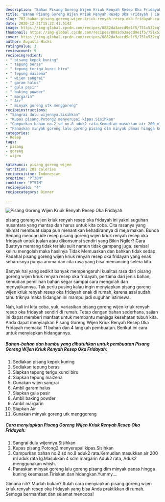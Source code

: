 ```yaml
---
description: "Bahan Pisang Goreng Wijen Kriuk Renyah Resep Oka Fridayah | Cara Bikin Pisang Goreng Wijen Kriuk Renyah Resep Oka Fridayah Yang Mudah Dan Praktis"
title: "Bahan Pisang Goreng Wijen Kriuk Renyah Resep Oka Fridayah | Cara Bikin Pisang Goreng Wijen Kriuk Renyah Resep Oka Fridayah Yang Mudah Dan Praktis"
slug: 702-bahan-pisang-goreng-wijen-kriuk-renyah-resep-oka-fridayah-cara-bikin-pisang-goreng-wijen-kriuk-renyah-resep-oka-fridayah-yang-mudah-dan-praktis
date: 2020-12-31T15:22:41.514Z
image: https://img-global.cpcdn.com/recipes/0882da3aecd9e1f5/751x532cq70/pisang-goreng-wijen-kriuk-renyah-resep-oka-fridayah-foto-resep-utama.jpg
thumbnail: https://img-global.cpcdn.com/recipes/0882da3aecd9e1f5/751x532cq70/pisang-goreng-wijen-kriuk-renyah-resep-oka-fridayah-foto-resep-utama.jpg
cover: https://img-global.cpcdn.com/recipes/0882da3aecd9e1f5/751x532cq70/pisang-goreng-wijen-kriuk-renyah-resep-oka-fridayah-foto-resep-utama.jpg
author: Augusta Hicks
ratingvalue: 3
reviewcount: 9
recipeingredient:
- " pisang kepok kuning"
- " tepung beras"
- " tepung terigu kunci biru"
- " tepung maizena"
- " wijen sangrai"
- " garam halus"
- " gula pasir"
- " baking powder"
- " margarin"
- " Air"
- " minyak goreng utk menggoreng"
recipeinstructions:
- "Sangrai dulu wijennya.Sisihkan"
- "Kupas pisang.Potong2 menyerupai kipas.Sisihkan"
- "Campurkan bahan no.2 sd no.8 aduk2 rata.Kemudian masukkan air 200 ml aduk rata lg.Masukkan 4 sdm margarin Aduk2 rata, Aduk2 menggunakan whish."
- "Panaskan minyak goreng lalu goreng pisang dlm minyak panas hingga kuning keemasan.Tiriskan dan hidangkan.Yummy...."
categories:
- Resep
tags:
- pisang
- goreng
- wijen

katakunci: pisang goreng wijen 
nutrition: 201 calories
recipecuisine: Indonesian
preptime: "PT38M"
cooktime: "PT57M"
recipeyield: "4"
recipecategory: Dinner

---
```



![Pisang Goreng Wijen Kriuk Renyah Resep Oka Fridayah](https://img-global.cpcdn.com/recipes/0882da3aecd9e1f5/751x532cq70/pisang-goreng-wijen-kriuk-renyah-resep-oka-fridayah-foto-resep-utama.jpg)


pisang goreng wijen kriuk renyah resep oka fridayah ini yakni suguhan nusantara yang mantap dan harus untuk kita coba. Cita rasanya yang nikmat membuat siapa pun menantikan kehadirannya di meja makan.
Bunda Sedang mencari ide resep pisang goreng wijen kriuk renyah resep oka fridayah untuk jualan atau dikonsumsi sendiri yang Bikin Ngiler? Cara Buatnya memang tidak terlalu sulit namun tidak gampang juga. semisal keliru mengolah maka hasilnya Tidak Memuaskan dan bahkan tidak sedap. Padahal pisang goreng wijen kriuk renyah resep oka fridayah yang enak seharusnya punya aroma dan cita rasa yang bisa memancing selera kita.



Banyak hal yang sedikit banyak mempengaruhi kualitas rasa dari pisang goreng wijen kriuk renyah resep oka fridayah, pertama dari jenis bahan, kemudian pemilihan bahan segar sampai cara mengolah dan menyajikannya. Tak perlu pusing kalau ingin menyiapkan pisang goreng wijen kriuk renyah resep oka fridayah enak di rumah, karena asal sudah tahu triknya maka hidangan ini mampu jadi suguhan istimewa.


Nah, kali ini kita coba, yuk, variasikan pisang goreng wijen kriuk renyah resep oka fridayah sendiri di rumah. Tetap dengan bahan sederhana, sajian ini dapat memberi manfaat untuk membantu menjaga kesehatan tubuh kita. Anda dapat menyiapkan Pisang Goreng Wijen Kriuk Renyah Resep Oka Fridayah memakai 11 bahan dan 4 langkah pembuatan. Berikut ini cara untuk menyiapkan hidangannya.

<!--inarticleads1-->

##### Bahan-bahan dan bumbu yang dibutuhkan untuk pembuatan Pisang Goreng Wijen Kriuk Renyah Resep Oka Fridayah:

1. Sediakan  pisang kepok kuning
1. Sediakan  tepung beras
1. Siapkan  tepung terigu kunci biru
1. Siapkan  tepung maizena
1. Gunakan  wijen sangrai
1. Ambil  garam halus
1. Siapkan  gula pasir
1. Ambil  baking powder
1. Ambil  margarin
1. Siapkan  Air
1. Gunakan  minyak goreng utk menggoreng




<!--inarticleads2-->

##### Cara menyiapkan Pisang Goreng Wijen Kriuk Renyah Resep Oka Fridayah:

1. Sangrai dulu wijennya.Sisihkan
1. Kupas pisang.Potong2 menyerupai kipas.Sisihkan
1. Campurkan bahan no.2 sd no.8 aduk2 rata.Kemudian masukkan air 200 ml aduk rata lg.Masukkan 4 sdm margarin Aduk2 rata, Aduk2 menggunakan whish.
1. Panaskan minyak goreng lalu goreng pisang dlm minyak panas hingga kuning keemasan.Tiriskan dan hidangkan.Yummy....




Gimana nih? Mudah bukan? Itulah cara menyiapkan pisang goreng wijen kriuk renyah resep oka fridayah yang bisa Anda praktikkan di rumah. Semoga bermanfaat dan selamat mencoba!

